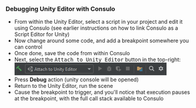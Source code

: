 ### Debugging Unity Editor with Consulo

 - From within the Unity Editor, select a script in your project and edit it using Consulo (see earlier instructions on how to link Consulo as a Script Editor for Unity)
 - Now change around some code, and add a breakpoint somewhere you can control
 - Once done, save the code from within Consulo
 - Next, select the <kbd>Attach to Unity Editor</kbd> button in the top-right:<br/>
	![Attach to Unity Editor is a run configuration (top right)](images/attach.png)
 - Press **Debug** action (unity console will be opened)
 - Return to the Unity Editor, run the scene
 - Cause the breakpoint to trigger, and you'll notice that execution pauses at the breakpoint, with the full call stack available to Consulo
